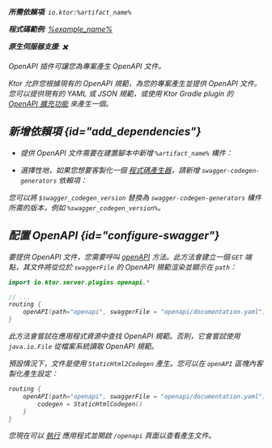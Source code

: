 [//]: # (title: OpenAPI)

<primary-label ref="server-plugin"/>

<var name="artifact_name" value="ktor-server-openapi"/>
<var name="package_name" value="io.ktor.server.plugins.openapi"/>
<var name="plugin_api_link" value="https://api.ktor.io/ktor-server/ktor-server-plugins/ktor-server-openapi/io.ktor.server.plugins.openapi/open-a-p-i.html"/>

<tldr>
<p>
<b>所需依賴項</b>: <code>io.ktor:%artifact_name%</code>
</p>
<var name="example_name" value="json-kotlinx-openapi"/>
<p>
    <b>程式碼範例</b>:
    <a href="https://github.com/ktorio/ktor-documentation/tree/%ktor_version%/codeSnippets/snippets/%example_name%">
        %example_name%
    </a>
</p>
<p>
    <b><Links href="/ktor/server-native" summary="Ktor 支援 Kotlin/Native，並允許您在沒有額外執行時或虛擬機器的情況下執行伺服器。">原生伺服器</Links>支援</b>: ✖️
</p>
</tldr>

<link-summary>
OpenAPI 插件可讓您為專案產生 OpenAPI 文件。
</link-summary>

Ktor 允許您根據現有的 OpenAPI 規範，為您的專案產生並提供 OpenAPI 文件。
您可以提供現有的 YAML 或 JSON 規範，或使用 Ktor Gradle plugin 的 [OpenAPI 擴充功能](openapi-spec-generation.md) 來產生一個。

## 新增依賴項 {id="add_dependencies"}

*   提供 OpenAPI 文件需要在建置腳本中新增 `%artifact_name%` 構件：

  <Tabs group="languages">
      <TabItem title="Gradle (Kotlin)" group-key="kotlin">
          <code-block lang="Kotlin" code="              implementation(&quot;io.ktor:%artifact_name%:$ktor_version&quot;)"/>
      </TabItem>
      <TabItem title="Gradle (Groovy)" group-key="groovy">
          <code-block lang="Groovy" code="              implementation &quot;io.ktor:%artifact_name%:$ktor_version&quot;"/>
      </TabItem>
      <TabItem title="Maven" group-key="maven">
          <code-block lang="XML" code="              &lt;dependency&gt;&#10;                  &lt;groupId&gt;io.ktor&lt;/groupId&gt;&#10;                  &lt;artifactId&gt;%artifact_name%-jvm&lt;/artifactId&gt;&#10;                  &lt;version&gt;${ktor_version}&lt;/version&gt;&#10;              &lt;/dependency&gt;"/>
      </TabItem>
  </Tabs>

*   選擇性地，如果您想要客製化一個
   [程式碼產生器](https://github.com/swagger-api/swagger-codegen-generators)，請新增 `swagger-codegen-generators` 依賴項：

  <var name="group_id" value="io.swagger.codegen.v3"/>
  <var name="artifact_name" value="swagger-codegen-generators"/>
  <var name="version" value="swagger_codegen_version"/>
  <Tabs group="languages">
      <TabItem title="Gradle (Kotlin)" group-key="kotlin">
          <code-block lang="Kotlin" code="              implementation(&quot;%group_id%:%artifact_name%:$%version%&quot;)"/>
      </TabItem>
      <TabItem title="Gradle (Groovy)" group-key="groovy">
          <code-block lang="Groovy" code="              implementation &quot;%group_id%:%artifact_name%:$%version%&quot;"/>
      </TabItem>
      <TabItem title="Maven" group-key="maven">
          <code-block lang="XML" code="              &lt;dependency&gt;&#10;                  &lt;groupId&gt;%group_id%&lt;/groupId&gt;&#10;                  &lt;artifactId&gt;%artifact_name%&lt;/artifactId&gt;&#10;                  &lt;version&gt;${%version%}&lt;/version&gt;&#10;              &lt;/dependency&gt;"/>
      </TabItem>
  </Tabs>

  您可以將 `$swagger_codegen_version` 替換為 `swagger-codegen-generators` 構件所需的版本，例如 `%swagger_codegen_version%`。

## 配置 OpenAPI {id="configure-swagger"}

要提供 OpenAPI 文件，您需要呼叫 [openAPI](%plugin_api_link%) 方法。此方法會建立一個 `GET` 端點，其文件將從位於 `swaggerFile` 的 OpenAPI 規範渲染並顯示在 `path`：

```kotlin
import io.ktor.server.plugins.openapi.*

// ...
routing {
    openAPI(path="openapi", swaggerFile = "openapi/documentation.yaml")
}
```

此方法會嘗試在應用程式資源中查找 OpenAPI 規範。否則，它會嘗試使用 `java.io.File` 從檔案系統讀取 OpenAPI 規範。

預設情況下，文件是使用 `StaticHtml2Codegen` 產生。您可以在 `openAPI` 區塊內客製化產生設定：

```kotlin
routing {
    openAPI(path="openapi", swaggerFile = "openapi/documentation.yaml") {
        codegen = StaticHtmlCodegen()
    }
}
```

您現在可以 [執行](server-run.md) 應用程式並開啟 `/openapi` 頁面以查看產生文件。